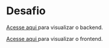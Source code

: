 # Desafio

 <a href="https://github.com/LuanSatiro/Desafio/tree/main/backdesafio"> Acesse aqui </a> para visualizar o backend.
 
 <a href="https://github.com/LuanSatiro/Desafio/tree/main/frontdesafio/desafio"> Acesse aqui </a> para visualizar o frontend.
